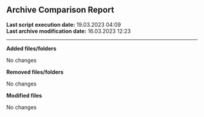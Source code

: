 <h2>Archive Comparison Report</h2><b>Last script execution date:</b> 19.03.2023 04:09<br><b>Last archive modification date:</b> 16.03.2023 12:23<hr>
<b>Added files/folders</b>

No changes

<b>Removed files/folders</b>

No changes

<b>Modified files</b>

No changes


